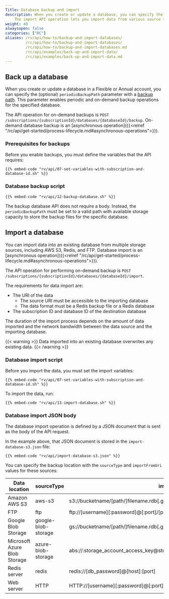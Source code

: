```yaml
---
Title: Database backup and import
description: When you create or update a database, you can specify the backup path.
    The import API operation lets you import data from various source types and specified locations.
weight: 40
alwaysopen: false
categories: ["RC"]
aliases: /rv/api/how-to/backup-and-import-databases/
         /rc/api/how-to/backup-and-import-databases/
         /rc/api/how-to/backup-and-import-databases.md
         /rc/api/examples/back-up-and-import-data/
         /rc/api/examples/back-up-and-import-data.md
---
```


## Back up a database

When you create or update a database in a Flexible or Annual account, you can specify the (optional) `periodicBackupPath` parameter
with a [backup path](/rv/administration/configuration/backups/).
This parameter enables periodic and on-demand backup operations for the specified database.

The API operation for on-demand backups is `POST /subscriptions/{subscriptionId}/databases/{databaseId}/backup`.
On-demand database backup is an [asynchronous operation]({{<relref "/rc/api/get-started/process-lifecycle.md#asynchronous-operations">}}).

### Prerequisites for backups

Before you enable backups, you must define the variables that the API requires:

```shell
{{% embed-code "rv/api/07-set-variables-with-subscription-and-database-id.sh" %}}
```

### Database backup script

```shell
{{% embed-code "rv/api/12-backup-database.sh" %}}
```

The backup database API does not require a body.
Instead, the `periodicBackupPath` must be set to a valid path with available storage capacity to store the backup files for the specific database.

## Import a database

You can import data into an existing database from multiple storage sources, including AWS S3, Redis, and FTP.
Database import is an [asynchronous operation]({{<relref  "/rc/api/get-started/process-lifecycle.md#asynchronous-operations">}}).

The API operation for performing on-demand backup is `POST /subscriptions/{subscriptionId}/databases/{databaseId}/import`.

The requirements for data import are:

- The URI of the data
    - The source URI must be accessible to the importing database
    - The data format must be a Redis backup file or a Redis database
- The subscription ID and database ID of the destination database

The duration of the import process depends on the amount of data imported and the network bandwidth between the data source and the importing database.

{{< warning >}}
Data imported into an existing database overwrites any existing data.
{{< /warning >}}
  
### Database import script

Before you import the data, you must set the import variables:

```shell
{{% embed-code "rv/api/07-set-variables-with-subscription-and-database-id.sh" %}}
```

To import the data, run:

```shell
{{% embed-code "rv/api/13-import-database.sh" %}}
```

### Database import JSON body

The database import operation is defined by a JSON document that is sent as the body of the API request.

In the example above, that JSON document is stored in the `import-database-s3.json` file:

```shell
{{% embed-code "rv/api/import-database-s3.json" %}}
```

You can specify the backup location with the `sourceType` and `importFromUri` values for these sources:

|Data location|sourceType|importFromUri|
|---|---|---|
|Amazon AWS S3|aws-s3|s3://bucketname/[path/]filename.rdb[.gz]|
|FTP|ftp|ftp://[username][:password]@[:port]/[path/]filename.rdb[.gz]|
|Google Blob Storage|google-blob-storage|gs://bucketname/[path/]filename.rdb[.gz]|
|Microsoft Azure Blob Storage|azure-blob-storage|abs://:storage_account_access_key@storage_account_name/[container/]filename.rdb[.gz]|
|Redis server|redis|redis://[db_password]@[host]:[port]|
|Web server|HTTP|HTTP://[username][:password]@[:port]/[path/]filename.rdb[.gz]|
